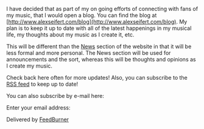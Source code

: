 I have decided that as part of my on going efforts of connecting with fans of my music, that I would open a blog. You can find the blog at [http://www.alexseifert.com/blog](http://www.alexseifert.com/blog). My plan is to keep it up to date with all of the latest happenings in my musical life, my thoughts about my music as I create it, etc.

This will be different than the [News](http://www.alexseifert.com/news) section of the website in that it will be less formal and more personal. The News section will be used for announcements and the sort, whereas this will be thoughts and opinions as I create my music.

Check back here often for more updates! Also, you can subscribe to the [RSS feed](http://feeds2.feedburner.com/AlexSeifertBlog) to keep up to date!

You can also subscribe by e-mail here:

Enter your email address:

Delivered by [FeedBurner](http://feedburner.google.com)
